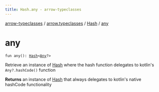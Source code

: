 ```yaml
---
title: Hash.any - arrow-typeclasses
---
```


[arrow-typeclasses](../../index.html) / [arrow.typeclasses](../index.html) / [Hash](index.html) / [any](./any.html)

# any

`fun any(): `[`Hash`](index.html)`<`[`Any`](https://kotlinlang.org/api/latest/jvm/stdlib/kotlin/-any/index.html)`?>`

Retrieve an instance of [Hash](index.html) where the hash function delegates to kotlin's `Any?.hashCode()` function

**Returns**
an instance of [Hash](index.html) that always delegates to kotlin's native hashCode functionality


